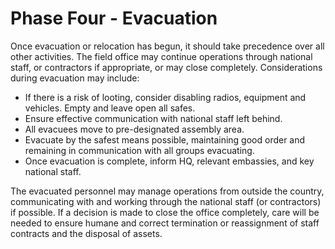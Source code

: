 [Title]: # (Phase Four - Evacuation)
[Difficulty]: # (Beginner)
[Order]: # (3)

# Phase Four - Evacuation

Once evacuation or relocation has begun, it should take precedence over all other activities. The field office may continue operations through national staff, or contractors if appropriate, or may close completely.  Considerations during evacuation may include:

*   If there is a risk of looting, consider disabling radios, equipment and vehicles. Empty and leave open all safes.
*   Ensure effective communication with national staff left behind.
*   All evacuees move to pre-designated assembly area.
*   Evacuate by the safest means possible, maintaining good order and remaining in communication with all groups evacuating.
*   Once evacuation is complete, inform HQ, relevant embassies, and key national staff.

The evacuated personnel may manage operations from outside the country, communicating with and working through the national staff (or contractors) if possible. If a decision is made to close the office completely, care will be needed to ensure humane and correct termination or reassignment of staff contracts and the disposal of assets.